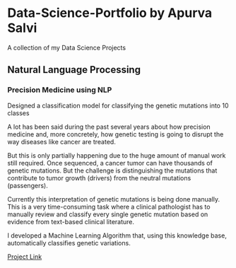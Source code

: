 # Data-Science-Portfolio by Apurva Salvi

A collection of my Data Science Projects

## Natural Language Processing

### Precision Medicine using NLP

Designed a classification model for classifying the genetic mutations into 10 classes

A lot has been said during the past several years about how precision medicine and, more concretely, how genetic testing is going to disrupt the way diseases like cancer are treated.

But this is only partially happening due to the huge amount of manual work still required. Once sequenced, a cancer tumor can have thousands of genetic mutations. But the challenge is distinguishing the mutations that contribute to tumor growth (drivers) from the neutral mutations (passengers).

Currently this interpretation of genetic mutations is being done manually. This is a very time-consuming task where a clinical pathologist has to manually review and classify every single genetic mutation based on evidence from text-based clinical literature.

I developed a Machine Learning Algorithm that, using this knowledge base, automatically classifies genetic variations. 

[Project Link](https://github.com/ApurvaSalvi/Detecting-Cancer-using-NLP)
